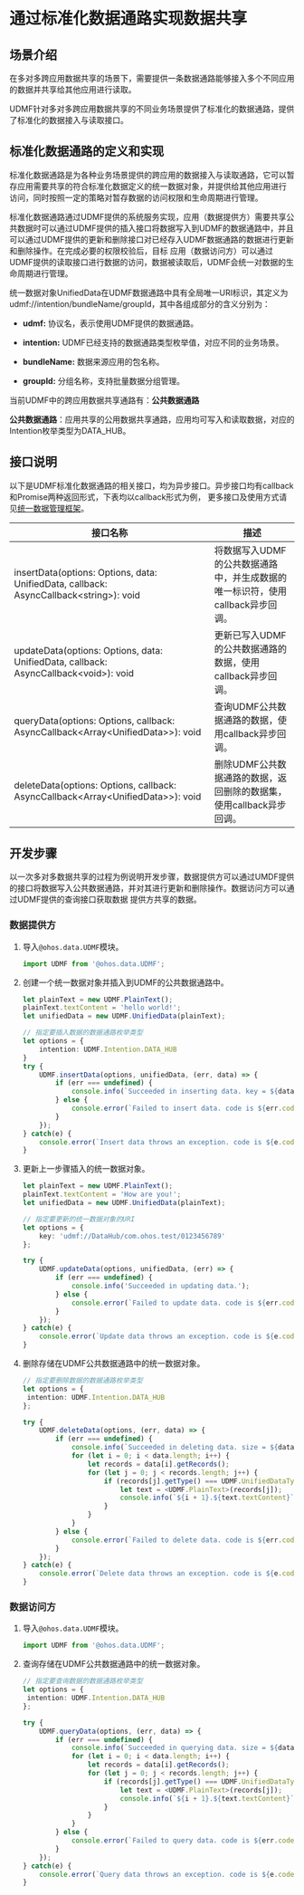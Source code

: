 # 通过标准化数据通路实现数据共享


## 场景介绍

在多对多跨应用数据共享的场景下，需要提供一条数据通路能够接入多个不同应用的数据并共享给其他应用进行读取。

UDMF针对多对多跨应用数据共享的不同业务场景提供了标准化的数据通路，提供了标准化的数据接入与读取接口。

## 标准化数据通路的定义和实现

标准化数据通路是为各种业务场景提供的跨应用的数据接入与读取通路，它可以暂存应用需要共享的符合标准化数据定义的统一数据对象，并提供给其他应用进行
访问，同时按照一定的策略对暂存数据的访问权限和生命周期进行管理。

标准化数据通路通过UDMF提供的系统服务实现，应用（数据提供方）需要共享公共数据时可以通过UDMF提供的插入接口将数据写入到UDMF的数据通路中，并且
可以通过UDMF提供的更新和删除接口对已经存入UDMF数据通路的数据进行更新和删除操作。在完成必要的权限校验后，目标
应用（数据访问方）可以通过UDMF提供的读取接口进行数据的访问，数据被读取后，UDMF会统一对数据的生命周期进行管理。

统一数据对象UnifiedData在UDMF数据通路中具有全局唯一URI标识，其定义为udmf://intention/bundleName/groupId，其中各组成部分的含义分别为：

+ **udmf:** 协议名，表示使用UDMF提供的数据通路。

+ **intention:** UDMF已经支持的数据通路类型枚举值，对应不同的业务场景。

+ **bundleName:** 数据来源应用的包名称。

+ **groupId:** 分组名称，支持批量数据分组管理。

当前UDMF中的跨应用数据共享通路有：**公共数据通路**

**公共数据通路**：应用共享的公用数据共享通路，应用均可写入和读取数据，对应的Intention枚举类型为DATA_HUB。

## 接口说明

以下是UDMF标准化数据通路的相关接口，均为异步接口。异步接口均有callback和Promise两种返回形式，下表均以callback形式为例，
更多接口及使用方式请见[统一数据管理框架](../reference/apis/js-apis-data-udmf.md)。

| 接口名称                                                                                    | 描述                                          | 
|-----------------------------------------------------------------------------------------|---------------------------------------------|
| insertData(options: Options, data: UnifiedData, callback: AsyncCallback\<string>): void | 将数据写入UDMF的公共数据通路中，并生成数据的唯一标识符，使用callback异步回调。 | 
| updateData(options: Options, data: UnifiedData, callback: AsyncCallback\<void>): void   | 更新已写入UDMF的公共数据通路的数据，使用callback异步回调。           | 
| queryData(options: Options, callback: AsyncCallback\<Array\<UnifiedData>>): void        | 查询UDMF公共数据通路的数据，使用callback异步回调。               | 
| deleteData(options: Options, callback: AsyncCallback\<Array\<UnifiedData>>): void       | 删除UDMF公共数据通路的数据，返回删除的数据集，使用callback异步回调。 |


## 开发步骤

以一次多对多数据共享的过程为例说明开发步骤，数据提供方可以通过UMDF提供的接口将数据写入公共数据通路，并对其进行更新和删除操作。数据访问方可以通过UDMF提供的查询接口获取数据
提供方共享的数据。

### 数据提供方

1. 导入`@ohos.data.UDMF`模块。

   ```ts
   import UDMF from '@ohos.data.UDMF';
   ```
2. 创建一个统一数据对象并插入到UDMF的公共数据通路中。

   ```ts
   let plainText = new UDMF.PlainText();
   plainText.textContent = 'hello world!';
   let unifiedData = new UDMF.UnifiedData(plainText);
   
   // 指定要插入数据的数据通路枚举类型
   let options = {
       intention: UDMF.Intention.DATA_HUB
   }
   try {
       UDMF.insertData(options, unifiedData, (err, data) => {
           if (err === undefined) {
               console.info(`Succeeded in inserting data. key = ${data}`);
           } else {
               console.error(`Failed to insert data. code is ${err.code},message is ${err.message} `);
           }
       });
   } catch(e) {
       console.error(`Insert data throws an exception. code is ${e.code},message is ${e.message} `);
   }
   ```
3. 更新上一步骤插入的统一数据对象。

   ```ts
   let plainText = new UDMF.PlainText();
   plainText.textContent = 'How are you!';
   let unifiedData = new UDMF.UnifiedData(plainText);
   
   // 指定要更新的统一数据对象的URI
   let options = {
       key: 'udmf://DataHub/com.ohos.test/0123456789'
   };
   
   try {
       UDMF.updateData(options, unifiedData, (err) => {
           if (err === undefined) {
               console.info('Succeeded in updating data.');
           } else {
               console.error(`Failed to update data. code is ${err.code},message is ${err.message} `);
           }
       });
   } catch(e) {
       console.error(`Update data throws an exception. code is ${e.code},message is ${e.message} `);
   }
   ```
4. 删除存储在UDMF公共数据通路中的统一数据对象。

   ```ts
   // 指定要删除数据的数据通路枚举类型
   let options = {
    intention: UDMF.Intention.DATA_HUB
   };
   
   try {
       UDMF.deleteData(options, (err, data) => {
           if (err === undefined) {
               console.info(`Succeeded in deleting data. size = ${data.length}`);
               for (let i = 0; i < data.length; i++) {
                   let records = data[i].getRecords();
                   for (let j = 0; j < records.length; j++) {
                       if (records[j].getType() === UDMF.UnifiedDataType.PLAIN_TEXT) {
                           let text = <UDMF.PlainText>(records[j]);
                           console.info(`${i + 1}.${text.textContent}`);
                       }
                   }
               }
           } else {
               console.error(`Failed to delete data. code is ${err.code},message is ${err.message} `);
           }
       });
   } catch(e) {
       console.error(`Delete data throws an exception. code is ${e.code},message is ${e.message} `);
   }
   ```
   
### 数据访问方

1. 导入`@ohos.data.UDMF`模块。

   ```ts
   import UDMF from '@ohos.data.UDMF';
   ```
2. 查询存储在UDMF公共数据通路中的统一数据对象。

   ```ts
   // 指定要查询数据的数据通路枚举类型
   let options = {
    intention: UDMF.Intention.DATA_HUB
   };
   
   try {
       UDMF.queryData(options, (err, data) => {
           if (err === undefined) {
               console.info(`Succeeded in querying data. size = ${data.length}`);
               for (let i = 0; i < data.length; i++) {
                   let records = data[i].getRecords();
                   for (let j = 0; j < records.length; j++) {
                       if (records[j].getType() === UDMF.UnifiedDataType.PLAIN_TEXT) {
                           let text = <UDMF.PlainText>(records[j]);
                           console.info(`${i + 1}.${text.textContent}`);
                       }
                   }
               }
           } else {
               console.error(`Failed to query data. code is ${err.code},message is ${err.message} `);
           }
       });
   } catch(e) {
       console.error(`Query data throws an exception. code is ${e.code},message is ${e.message} `);
   }
   ```
